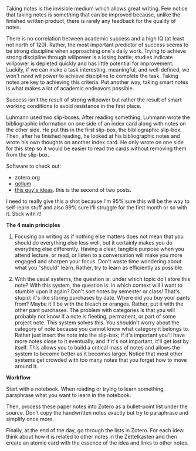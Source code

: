 Taking notes is the invisible medium which allows great writing. Few notice that taking notes is something that can be improved because, unlike the finished written product, there is rarely any feedback for the quality of notes. 

There is no correlation between academic success and a high IQ (at least not north of 120). Rather, the most important predictor of success seems to be strong discipline when approaching one's daily work. Trying to achieve strong discipline through willpower is a losing battle; studies indicate willpower is depleted quickly and has little potential for improvement. Luckily, if we can make a task interesting, meaningful, and well-defined, we won't *need* willpower to achieve discipline to complete the task. Taking notes are key to achieving this criteria. Put another way, taking smart notes is what makes a lot of academic endeavors possible. 

Success isn't the result of strong willpower but rather the result of smart working conditions to avoid resistance in the first place. 

Luhmann used two slip-boxes. After reading something, Luhmann wrote the bibliographic information on one side of an index card along with notes on the other side. He put this in the first slip-box, the bibliographic slip-box. Then, after he finished reading, he looked at his bibliographic notes and wrote his own thoughts on another index card. He only wrote on one side for this step so it would be easier to read the cards without removing them from the slip-box. 

Software to check out: 
- zotero.org 
- [gollum](https://github.com/gollum/gollum) 
- [this guy's ideas](https://clerestory.netlify.com/zk1/). this is the second of two posts. 

I need to really give this a shot because I'm 95% sure this will be the way to self-learn stuff and also 99% sure I'll struggle for the first month or so with it. Stick with it! 

**The 4 main principles**

1. Focusing on writing as if nothing else matters does not mean that you should do everything else less well, but it certainly makes you do everything else differently. Having a clear, tangible purpose when you attend lecture, or read, or listen to a conversation will make you more engaged and sharpen your focus. Don't waste time wondering about what you "should" learn. Rather, try to learn as efficiently as possible. 

2. With the usual systems, the question is: under which topic do I store this note? With this system, the question is: in which context will I want to stumble upon it again? Don't sort notes by semester or class! That's stupid; it's like storing purchases by date. Where did you buy your pants from? Maybe it'll be with the bleach or oranges. Rather, put it with the other pant purchases. The problem with categories is that you will probably not know if a note is fleeting, permanent, or part of some project note. This system solves this. You shouldn't worry about the category of note because you cannot know what category it belongs to. Rather just insert the note into the slip-box; if it's important you'll have more notes close to it eventually, and if it's not important, it'll get lost by itself. This allows you to build a critical mass of notes and allows the system to become better as it becomes larger. Notice that most other systems get crowded with too many notes that you forget how to move around it. 


**Workflow**

Start with a notebook. When reading or trying to learn something, paraphrase what you want to learn in the notebook. 

Then, process these paper notes into Zotero as a bullet-point list under the source. Don't copy the handwritten notes exactly but try to paraphrase and simplify once more. 

Finally, at the end of the day, go through the lists in Zotero. For each idea: think about how it is related to other notes in the Zettelkasten and then create an atomic card with the essence of the idea and links to other notes. 
